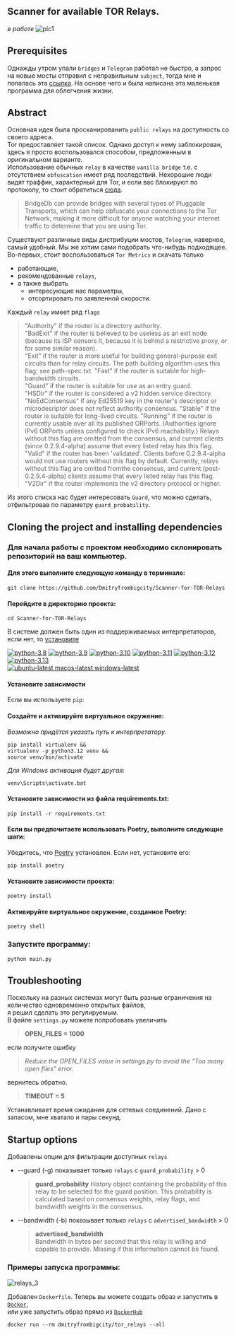 ## Scanner for available TOR Relays.  
*в работе*
![pic1](https://github.com/user-attachments/assets/eae7917a-80b8-4009-bed6-7186fba2e052)
## Prerequisites
Однажды утром упали `bridges` и `Telegram` работал не быстро, а запрос на новые мосты отправил с неправильным `subject`,
тогда мне и попалась эта [ссылка](https://github.com/ValdikSS/tor-relay-scanner). 
На основе чего и была написана эта маленькая программа для облегчения жизни.
## Abstract
Основная идея была просканированить `public relays` на доступность со своего адреса.  
Tor предоставляет такой список. Однако доступ к нему заблокирован, здесь я просто воспользовался способом, предпоженным в оригинальном варианте.  
Использование обычных `relay`  в качестве `vanilla bridge` т.е. с отсутствием `obfuscation` 
имеет ряд последствий. Нехорошие люди видят траффик, характерный для Tor, и если вас блокируют по протоколу, то стоит обратиться [сюда](https://bridges.torproject.org/options).
>BridgeDb can provide bridges with several types of Pluggable Transports, which can help obfuscate your connections to the Tor Network, making it more difficult for anyone watching your internet traffic to determine that you are using Tor.
>
Cуществуют различные виды дистрибуции мостов, `Telegram`, наверное, самый удобный. 
Мы же хотим сами подобрать что-нибудь подходящее.  
Во-первых, стоит воспользоваться `Tor Metrics` и скачать только 
- работающие,
- рекомендованные `relays`,
- а также выбрать
   - интересующие нас параметры,
   - отсортировать по заявленной скорости.  
  
Каждый `relay` имеет ряд `flags` 
>"Authority" if the router is a directory authority.  
>"BadExit" if the router is believed to be useless as an exit node
   (because its ISP censors it, because it is behind a restrictive
   proxy, or for some similar reason).  
>"Exit" if the router is more useful for building
   general-purpose exit circuits than for relay circuits.  The
   path building algorithm uses this flag; see path-spec.txt.
>"Fast" if the router is suitable for high-bandwidth circuits.  
>"Guard" if the router is suitable for use as an entry guard.  
>"HSDir" if the router is considered a v2 hidden service directory.  
>"NoEdConsensus" if any Ed25519 key in the router's descriptor or
   microdesriptor does not reflect authority consensus.
>"Stable" if the router is suitable for long-lived circuits.
>"Running" if the router is currently usable over all its published
   ORPorts. (Authorities ignore IPv6 ORPorts unless configured to
   check IPv6 reachability.) Relays without this flag are omitted
   from the consensus, and current clients (since 0.2.9.4-alpha)
   assume that every listed relay has this flag.  
>"Valid" if the router has been 'validated'. Clients before
   0.2.9.4-alpha would not use routers without this flag by
   default. Currently, relays without this flag are omitted
   fromthe consensus, and current (post-0.2.9.4-alpha) clients
   assume that every listed relay has this flag.  
>"V2Dir" if the router implements the v2 directory protocol or
   higher.
>   
Из этого списка нас будет интересовать `Guard`, что можно сделать, отфильтровав по параметру `guard_probability`.


## Cloning the project and installing dependencies
### Для начала работы с проектом необходимо склонировать репозиторий на ваш компьютер.  
#### Для этого выполните следующую команду в терминале: 
```
git clone https://github.com/Dmitryfrombigcity/Scanner-for-TOR-Relays
```
#### Перейдите в директорию проекта:
```
cd Scanner-for-TOR-Relays
```
В системе должен быть один из поддерживаемых интерпретаторов, если нет, то [установите](https://www.python.org/downloads/)   

[![python-3.8](https://github.com/Dmitryfrombigcity/Scanner-for-TOR-Relays/actions/workflows/python-3.8.yml/badge.svg)](https://github.com/Dmitryfrombigcity/Scanner-for-TOR-Relays/actions/workflows/python-3.8.yml)
[![python-3.9](https://github.com/Dmitryfrombigcity/Scanner-for-TOR-Relays/actions/workflows/python-3.9.yml/badge.svg)](https://github.com/Dmitryfrombigcity/Scanner-for-TOR-Relays/actions/workflows/python-3.9.yml)
[![python-3.10](https://github.com/Dmitryfrombigcity/Scanner-for-TOR-Relays/actions/workflows/python-3.10.yml/badge.svg)](https://github.com/Dmitryfrombigcity/Scanner-for-TOR-Relays/actions/workflows/python-3.10.yml)
[![python-3.11](https://github.com/Dmitryfrombigcity/Scanner-for-TOR-Relays/actions/workflows/python-3.11.yml/badge.svg)](https://github.com/Dmitryfrombigcity/Scanner-for-TOR-Relays/actions/workflows/python-3.11.yml)
[![python-3.12](https://github.com/Dmitryfrombigcity/Scanner-for-TOR-Relays/actions/workflows/python-3.12.yml/badge.svg)](https://github.com/Dmitryfrombigcity/Scanner-for-TOR-Relays/actions/workflows/python-3.12.yml)
[![python-3.13](https://github.com/Dmitryfrombigcity/Scanner-for-TOR-Relays/actions/workflows/python-3.13.yml/badge.svg)](https://github.com/Dmitryfrombigcity/Scanner-for-TOR-Relays/actions/workflows/python-3.13.yml)  
[![ubuntu-latest macos-latest windows-latest](https://github.com/Dmitryfrombigcity/Scanner-for-TOR-Relays/actions/workflows/os_test.yml/badge.svg)](https://github.com/Dmitryfrombigcity/Scanner-for-TOR-Relays/actions/workflows/os_test.yml)

#### Установите зависимости
Если вы используете `pip`:  
#### Создайте и активируйте виртуальное окружение:
*Возможно придётся указать путь к интерпретатору.*
```
pip install virtualenv &&
virtualenv -p python3.12 venv &&
source venv/bin/activate
``` 
*Для Windows активация будет другая:*
```
venv\Scripts\activate.bat
```
#### Установите зависимости из файла requirements.txt:
```
pip install -r requirements.txt
```
#### Если вы предпочитаете использовать Poetry, выполните следующие шаги:
Убедитесь, что [Poetry](https://python-poetry.org/) установлен. Если нет, установите его:
```
pip install poetry
```
#### Установите зависимости проекта:
```
poetry install
```
#### Активируйте виртуальное окружение, созданное Poetry:
```
poetry shell
```
### Запустите программу:
```
python main.py
```
## Troubleshooting
Поскольку на разных системах могут быть разные ограничения на количество одновременно открытых файлов,  
я решил сделать это регулируемым.  
В файле `settings.py` можете попробовать увеличить
>**OPEN_FILES = 1000**
>
если получите ошибку  
>*Reduce the OPEN_FILES value in settings.py to avoid the "Too many open files" error.*
>
вернитесь обратно.
>**TIMEOUT = 5**
>
Устанавливает время ожидания для сетевых соединений. Дано с запасом, мне хватало и пары секунд.
## Startup options

Добавлены опции для фильтрации доступных `relays`
- --guard   (-g)        показывает только `relays` с `guard_probability` > 0
  
  >**guard_probability**
  >History object containing the probability of this relay to be selected for the guard position. This probability is calculated 
  >based on consensus weights, relay flags, and bandwidth weights in the consensus.
  >
- --bandwidth   (-b)    показывает только `relays` с `advertised_bandwidth` > 0
  
  >**advertised_bandwidth**  
  >Bandwidth in bytes per second that this relay is willing and capable to provide.
  >Missing if this information cannot be found.
  >
### Примеры запуска программы: 
![relays_3](https://github.com/user-attachments/assets/e9c371a1-4658-46ea-8685-77f69933ffd6) 
 
Добавлен `Dockerfile`. Теперь вы можете создать образ и запустить в [`Docker`](https://www.docker.com/),   
или уже запустить образ прямо из [`DockerHub`](https://hub.docker.com/r/dmitryfrombigcity/tor_relays)  
```
docker run --rm dmitryfrombigcity/tor_relays --all
```






                  
